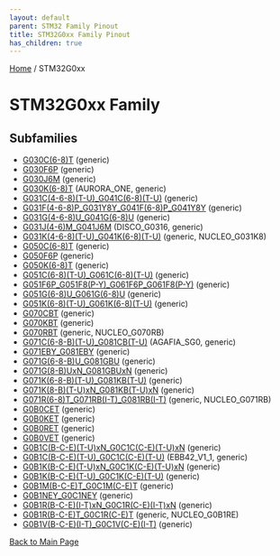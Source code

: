 ```yaml
---
layout: default
parent: STM32 Family Pinout
title: STM32G0xx Family Pinout
has_children: true
---
```


[Home](../index.md) / STM32G0xx

# STM32G0xx Family

## Subfamilies

- [G030C(6-8)T](G030C(6-8)T/pinout.md) (generic)
- [G030F6P](G030F6P/pinout.md) (generic)
- [G030J6M](G030J6M/pinout.md) (generic)
- [G030K(6-8)T](G030K(6-8)T/pinout.md) (AURORA_ONE, generic)
- [G031C(4-6-8)(T-U)_G041C(6-8)(T-U)](G031C(4-6-8)(T-U)_G041C(6-8)(T-U)/pinout.md) (generic)
- [G031F(4-6-8)P_G031Y8Y_G041F(6-8)P_G041Y8Y](G031F(4-6-8)P_G031Y8Y_G041F(6-8)P_G041Y8Y/pinout.md) (generic)
- [G031G(4-6-8)U_G041G(6-8)U](G031G(4-6-8)U_G041G(6-8)U/pinout.md) (generic)
- [G031J(4-6)M_G041J6M](G031J(4-6)M_G041J6M/pinout.md) (DISCO_G0316, generic)
- [G031K(4-6-8)(T-U)_G041K(6-8)(T-U)](G031K(4-6-8)(T-U)_G041K(6-8)(T-U)/pinout.md) (generic, NUCLEO_G031K8)
- [G050C(6-8)T](G050C(6-8)T/pinout.md) (generic)
- [G050F6P](G050F6P/pinout.md) (generic)
- [G050K(6-8)T](G050K(6-8)T/pinout.md) (generic)
- [G051C(6-8)(T-U)_G061C(6-8)(T-U)](G051C(6-8)(T-U)_G061C(6-8)(T-U)/pinout.md) (generic)
- [G051F6P_G051F8(P-Y)_G061F6P_G061F8(P-Y)](G051F6P_G051F8(P-Y)_G061F6P_G061F8(P-Y)/pinout.md) (generic)
- [G051G(6-8)U_G061G(6-8)U](G051G(6-8)U_G061G(6-8)U/pinout.md) (generic)
- [G051K(6-8)(T-U)_G061K(6-8)(T-U)](G051K(6-8)(T-U)_G061K(6-8)(T-U)/pinout.md) (generic)
- [G070CBT](G070CBT/pinout.md) (generic)
- [G070KBT](G070KBT/pinout.md) (generic)
- [G070RBT](G070RBT/pinout.md) (generic, NUCLEO_G070RB)
- [G071C(6-8-B)(T-U)_G081CB(T-U)](G071C(6-8-B)(T-U)_G081CB(T-U)/pinout.md) (AGAFIA_SG0, generic)
- [G071EBY_G081EBY](G071EBY_G081EBY/pinout.md) (generic)
- [G071G(6-8-B)U_G081GBU](G071G(6-8-B)U_G081GBU/pinout.md) (generic)
- [G071G(8-B)UxN_G081GBUxN](G071G(8-B)UxN_G081GBUxN/pinout.md) (generic)
- [G071K(6-8-B)(T-U)_G081KB(T-U)](G071K(6-8-B)(T-U)_G081KB(T-U)/pinout.md) (generic)
- [G071K(8-B)(T-U)xN_G081KB(T-U)xN](G071K(8-B)(T-U)xN_G081KB(T-U)xN/pinout.md) (generic)
- [G071R(6-8)T_G071RB(I-T)_G081RB(I-T)](G071R(6-8)T_G071RB(I-T)_G081RB(I-T)/pinout.md) (generic, NUCLEO_G071RB)
- [G0B0CET](G0B0CET/pinout.md) (generic)
- [G0B0KET](G0B0KET/pinout.md) (generic)
- [G0B0RET](G0B0RET/pinout.md) (generic)
- [G0B0VET](G0B0VET/pinout.md) (generic)
- [G0B1C(B-C-E)(T-U)xN_G0C1C(C-E)(T-U)xN](G0B1C(B-C-E)(T-U)xN_G0C1C(C-E)(T-U)xN/pinout.md) (generic)
- [G0B1C(B-C-E)(T-U)_G0C1C(C-E)(T-U)](G0B1C(B-C-E)(T-U)_G0C1C(C-E)(T-U)/pinout.md) (EBB42_V1_1, generic)
- [G0B1K(B-C-E)(T-U)xN_G0C1K(C-E)(T-U)xN](G0B1K(B-C-E)(T-U)xN_G0C1K(C-E)(T-U)xN/pinout.md) (generic)
- [G0B1K(B-C-E)(T-U)_G0C1K(C-E)(T-U)](G0B1K(B-C-E)(T-U)_G0C1K(C-E)(T-U)/pinout.md) (generic)
- [G0B1M(B-C-E)T_G0C1M(C-E)T](G0B1M(B-C-E)T_G0C1M(C-E)T/pinout.md) (generic)
- [G0B1NEY_G0C1NEY](G0B1NEY_G0C1NEY/pinout.md) (generic)
- [G0B1R(B-C-E)(I-T)xN_G0C1R(C-E)(I-T)xN](G0B1R(B-C-E)(I-T)xN_G0C1R(C-E)(I-T)xN/pinout.md) (generic)
- [G0B1R(B-C-E)T_G0C1R(C-E)T](G0B1R(B-C-E)T_G0C1R(C-E)T/pinout.md) (generic, NUCLEO_G0B1RE)
- [G0B1V(B-C-E)(I-T)_G0C1V(C-E)(I-T)](G0B1V(B-C-E)(I-T)_G0C1V(C-E)(I-T)/pinout.md) (generic)


[Back to Main Page](../index.md)